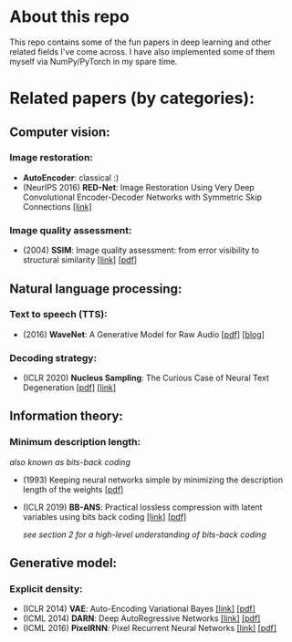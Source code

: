 # About this repo

This repo contains some of the fun papers in deep learning and other related fields I've come across. I have also implemented some of them myself via NumPy/PyTorch in my spare time.

# Related papers (by categories):

## Computer vision:

### Image restoration:
- **AutoEncoder**: classical :)
- (NeurIPS 2016) **RED-Net**: Image Restoration Using Very Deep Convolutional Encoder-Decoder Networks with Symmetric Skip Connections [[link]](https://proceedings.neurips.cc/paper/2016/hash/0ed9422357395a0d4879191c66f4faa2-Abstract.html)

### Image quality assessment:
- (2004) **SSIM**: Image quality assessment: from error visibility to structural similarity [[link]](https://ieeexplore.ieee.org/document/1284395) [[pdf]](https://www.cns.nyu.edu/pub/lcv/wang03-preprint.pdf)

## Natural language processing:

### Text to speech (TTS):
- (2016) **WaveNet**: A Generative Model for Raw Audio [[pdf]](https://arxiv.org/pdf/1609.03499.pdf) [[blog]](https://deepmind.com/blog/wavenet-generative-model-raw-audio/)

### Decoding strategy:
- (ICLR 2020) **Nucleus Sampling**: The Curious Case of Neural Text Degeneration [[pdf]](https://arxiv.org/pdf/1904.09751) [[link]](https://openreview.net/forum?id=rygGQyrFvH)

## Information theory:

### Minimum description length:

*also known as bits-back coding* 
- (1993) Keeping neural networks simple by minimizing the description
length of the weights [[pdf]](https://www.cs.toronto.edu/~hinton/absps/colt93.pdf)
- (ICLR 2019) **BB-ANS**: Practical lossless compression with latent variables using bits back coding [[link]](https://openreview.net/forum?id=ryE98iR5tm) [[pdf]](https://openreview.net/pdf?id=ryE98iR5tm)
  
  *see section 2 for a high-level understanding of bits-back coding*

## Generative model:

### Explicit density:
- (ICLR 2014) **VAE**: Auto-Encoding Variational Bayes [[link]](https://openreview.net/forum?id=33X9fd2-9FyZd) [[pdf]](https://arxiv.org/abs/1312.6114)
- (ICML 2014) **DARN**: Deep AutoRegressive Networks [[link]](https://openreview.net/forum?id=rkZC3qZdZr) [[pdf]](http://proceedings.mlr.press/v32/gregor14.pdf)
- (ICML 2016) **PixelRNN**: Pixel Recurrent Neural Networks [[link]](http://proceedings.mlr.press/v48/oord16.html) [[pdf]](http://proceedings.mlr.press/v48/oord16.pdf)